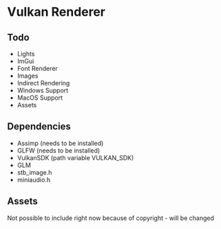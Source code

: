 # Vulkan Renderer

## Todo
* Lights
* ImGui
* Font Renderer
* Images
* Indirect Rendering
* Windows Support
* MacOS Support
* Assets

## Dependencies
* Assimp (needs to be installed)
* GLFW (needs to be installed)
* VulkanSDK (path variable VULKAN_SDK)
* GLM
* stb_image.h
* miniaudio.h

## Assets
Not possible to include right now because of copyright - will be changed